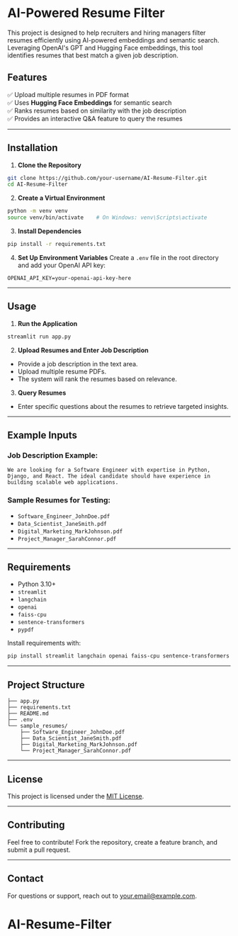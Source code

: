 # AI-Powered Resume Filter

This project is designed to help recruiters and hiring managers filter resumes efficiently using AI-powered embeddings and semantic search. Leveraging OpenAI's GPT and Hugging Face embeddings, this tool identifies resumes that best match a given job description.

## Features
✅ Upload multiple resumes in PDF format  
✅ Uses **Hugging Face Embeddings** for semantic search  
✅ Ranks resumes based on similarity with the job description  
✅ Provides an interactive Q&A feature to query the resumes  

---

## Installation

1. **Clone the Repository**
```bash
git clone https://github.com/your-username/AI-Resume-Filter.git
cd AI-Resume-Filter
```

2. **Create a Virtual Environment**
```bash
python -m venv venv
source venv/bin/activate    # On Windows: venv\Scripts\activate
```

3. **Install Dependencies**
```bash
pip install -r requirements.txt
```

4. **Set Up Environment Variables**
Create a `.env` file in the root directory and add your OpenAI API key:
```
OPENAI_API_KEY=your-openai-api-key-here
```

---

## Usage

1. **Run the Application**
```bash
streamlit run app.py
```

2. **Upload Resumes and Enter Job Description**
- Provide a job description in the text area.  
- Upload multiple resume PDFs.  
- The system will rank the resumes based on relevance.  

3. **Query Resumes**
- Enter specific questions about the resumes to retrieve targeted insights.  

---

## Example Inputs
### **Job Description Example:**
```
We are looking for a Software Engineer with expertise in Python, Django, and React. The ideal candidate should have experience in building scalable web applications.
```

### **Sample Resumes for Testing:**
- `Software_Engineer_JohnDoe.pdf`
- `Data_Scientist_JaneSmith.pdf`
- `Digital_Marketing_MarkJohnson.pdf`
- `Project_Manager_SarahConnor.pdf`

---

## Requirements
- Python 3.10+
- `streamlit`
- `langchain`
- `openai`
- `faiss-cpu`
- `sentence-transformers`
- `pypdf`

Install requirements with:
```bash
pip install streamlit langchain openai faiss-cpu sentence-transformers pypdf
```

---

## Project Structure
```
├── app.py
├── requirements.txt
├── README.md
├── .env
└── sample_resumes/
    ├── Software_Engineer_JohnDoe.pdf
    ├── Data_Scientist_JaneSmith.pdf
    ├── Digital_Marketing_MarkJohnson.pdf
    └── Project_Manager_SarahConnor.pdf
```

---

## License
This project is licensed under the [MIT License](LICENSE).

---

## Contributing
Feel free to contribute! Fork the repository, create a feature branch, and submit a pull request.

---

## Contact
For questions or support, reach out to [your.email@example.com](mailto:your.email@example.com).

# AI-Resume-Filter
